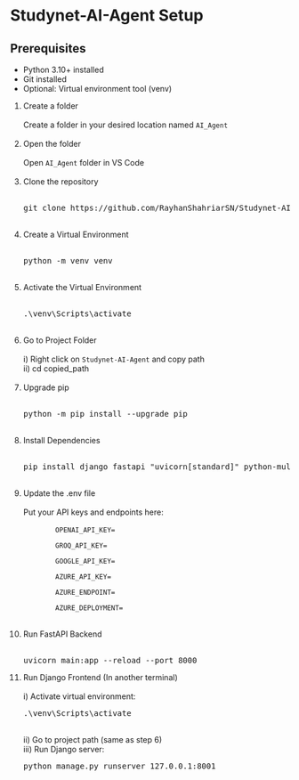
<body>

<h1>Studynet-AI-Agent Setup</h1>

<h2>Prerequisites</h2>
<ul>
    <li>Python 3.10+ installed</li>
    <li>Git installed</li>
    <li>Optional: Virtual environment tool (venv)</li>
</ul>

<ol>
    <li><span class="step">Create a folder</span><br><br>
          Create a folder in your desired location named <code>AI_Agent</code>
    </li><br>
    <li><span class="step">Open the folder</span><br><br>
          Open <code>AI_Agent</code> folder in VS Code
    </li><br>
    <li><span class="step">Clone the repository</span><br><br>
        <pre>git clone https://github.com/RayhanShahriarSN/Studynet-AI-Agent.git</pre>
    </li><br>
    <li><span class="step">Create a Virtual Environment</span><br><br>
        <pre>python -m venv venv</pre>
    </li><br>
    <li><span class="step">Activate the Virtual Environment</span><br><br>
        <pre>.\venv\Scripts\activate</pre>
    </li><br>
    <li><span class="step">Go to Project Folder</span><br><br>
        i) Right click on <code>Studynet-AI-Agent</code> and copy path<br>
        ii) cd copied_path
    </li><br>
    <li><span class="step">Upgrade pip</span><br><br>
        <pre>python -m pip install --upgrade pip</pre>
    </li><br>
    <li><span class="step">Install Dependencies</span><br><br>
        <pre>pip install django fastapi "uvicorn[standard]" python-multipart python-dotenv PyPDF2 langchain openai faiss-cpu sentence-transformers langchain-groq langchain-google-genai langchain-community huggingface-hub rank_bm25 scikit-learn python-decouple django-cors-headers djangorestframework djangorestframework-simplejwt markdown langchain-openai langgraph</pre>
    </li><br>
    <li><span class="step">Update the .env file</span><br><br>
        Put your API keys and endpoints here:<br>
        <code>
        OPENAI_API_KEY=<br>
        GROQ_API_KEY=<br>
        GOOGLE_API_KEY=<br>
        AZURE_API_KEY=<br>
        AZURE_ENDPOINT=<br>
        AZURE_DEPLOYMENT=
        </code>
    </li><br>
    <li><span class="step">Run FastAPI Backend</span><br><br>
        <pre>uvicorn main:app --reload --port 8000</pre>
    </li>
    <li><span class="step">Run Django Frontend (In another terminal)</span><br><br>
        i) Activate virtual environment: <pre>.\venv\Scripts\activate</pre><br>
        ii) Go to project path (same as step 6)<br>
        iii) Run Django server: <pre>python manage.py runserver 127.0.0.1:8001</pre>
    </li><br>
</ol>

</body>

